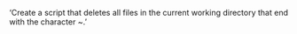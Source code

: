 ‘Create a script that deletes all files in the current working directory that end with the character ~.’
